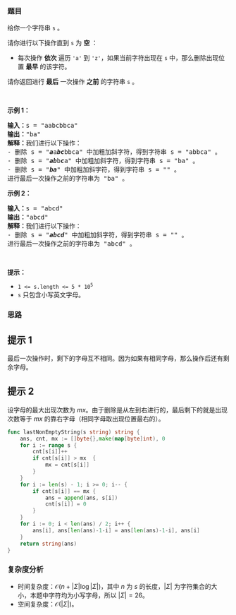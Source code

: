 ### 题目

<p>给你一个字符串 <code>s</code> 。</p>

<p>请你进行以下操作直到 <code>s</code> 为 <strong>空</strong> ：</p>

<ul>
	<li>每次操作 <strong>依次</strong> 遍历 <code>'a'</code> 到 <code>'z'</code>，如果当前字符出现在 <code>s</code> 中，那么删除出现位置 <strong>最早</strong> 的该字符。</li>
</ul>

<p>请你返回进行 <strong>最后</strong> 一次操作 <strong>之前</strong> 的字符串<em> </em><code>s</code><em> </em>。</p>

<p> </p>

<p><strong class="example">示例 1：</strong></p>

<pre>
<b>输入：</b>s = "aabcbbca"
<b>输出：</b>"ba"
<b>解释：</b>我们进行以下操作：
- 删除 s = "<em><strong>a</strong></em>a<em><strong>bc</strong></em>bbca" 中加粗加斜字符，得到字符串 s = "abbca" 。
- 删除 s = "<em><strong>ab</strong></em>b<em><strong>c</strong></em>a" 中加粗加斜字符，得到字符串 s = "ba" 。
- 删除 s = "<em><strong>ba</strong></em>" 中加粗加斜字符，得到字符串 s = "" 。
进行最后一次操作之前的字符串为 "ba" 。
</pre>

<p><strong class="example">示例 2：</strong></p>

<pre>
<b>输入：</b>s = "abcd"
<b>输出：</b>"abcd"
<b>解释：</b>我们进行以下操作：
- 删除 s = "<em><strong>abcd</strong></em>" 中加粗加斜字符，得到字符串 s = "" 。
进行最后一次操作之前的字符串为 "abcd" 。
</pre>

<p> </p>

<p><strong>提示：</strong></p>

<ul>
	<li><code>1 <= s.length <= 5 * 10<sup>5</sup></code></li>
	<li><code>s</code> 只包含小写英文字母。</li>
</ul>

### 思路

## 提示 1

最后一次操作时，剩下的字母互不相同。因为如果有相同字母，那么操作后还有剩余字母。

## 提示 2

设字母的最大出现次数为 $\textit{mx}$。由于删除是从左到右进行的，最后剩下的就是出现次数等于 $\textit{mx}$ 的靠右字母（相同字母取出现位置最右的）。

```go [sol]
func lastNonEmptyString(s string) string {
	ans, cnt, mx := []byte{},make(map[byte]int), 0
	for i := range s {
		cnt[s[i]]++
		if cnt[s[i]] > mx  {
			mx = cnt[s[i]]
		}
	}
	for i := len(s) - 1; i >= 0; i-- {
		if cnt[s[i]] == mx {
			ans = append(ans, s[i])
			cnt[s[i]] = 0
		}
	}
	for i := 0; i < len(ans) / 2; i++ {
		ans[i], ans[len(ans)-1-i] = ans[len(ans)-1-i], ans[i]
	}
	return string(ans)
}
```

### 复杂度分析

- 时间复杂度：$\mathcal{O}(n + |\Sigma|\log |\Sigma|)$，其中 $n$ 为 $s$ 的长度，$|\Sigma|$ 为字符集合的大小，本题中字符均为小写字母，所以 $|\Sigma|=26$。
- 空间复杂度：$\mathcal{O}(|\Sigma|)$。
